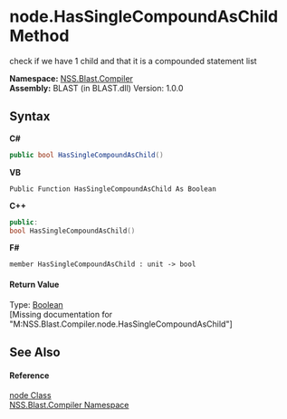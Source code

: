 # node.HasSingleCompoundAsChild Method 
 

check if we have 1 child and that it is a compounded statement list

**Namespace:**&nbsp;<a href="26a25caa-f50b-92ad-f15c-dbb9db1493ae">NSS.Blast.Compiler</a><br />**Assembly:**&nbsp;BLAST (in BLAST.dll) Version: 1.0.0

## Syntax

**C#**<br />
``` C#
public bool HasSingleCompoundAsChild()
```

**VB**<br />
``` VB
Public Function HasSingleCompoundAsChild As Boolean
```

**C++**<br />
``` C++
public:
bool HasSingleCompoundAsChild()
```

**F#**<br />
``` F#
member HasSingleCompoundAsChild : unit -> bool 

```


#### Return Value
Type: <a href="https://docs.microsoft.com/dotnet/api/system.boolean" target="_blank" rel="noopener noreferrer">Boolean</a><br />\[Missing <returns> documentation for "M:NSS.Blast.Compiler.node.HasSingleCompoundAsChild"\]

## See Also


#### Reference
<a href="7dc9b7e9-64ad-f224-ae1a-4e6639739f56">node Class</a><br /><a href="26a25caa-f50b-92ad-f15c-dbb9db1493ae">NSS.Blast.Compiler Namespace</a><br />